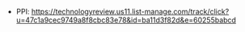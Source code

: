- PPI: https://technologyreview.us11.list-manage.com/track/click?u=47c1a9cec9749a8f8cbc83e78&id=ba11d3f82d&e=60255babcd
